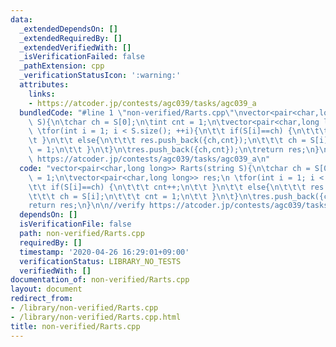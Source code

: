 ```yaml
---
data:
  _extendedDependsOn: []
  _extendedRequiredBy: []
  _extendedVerifiedWith: []
  _isVerificationFailed: false
  _pathExtension: cpp
  _verificationStatusIcon: ':warning:'
  attributes:
    links:
    - https://atcoder.jp/contests/agc039/tasks/agc039_a
  bundledCode: "#line 1 \"non-verified/Rarts.cpp\"\nvector<pair<char,long long>> Rarts(string\
    \ S){\n\tchar ch = S[0];\n\tint cnt = 1;\n\tvector<pair<char,long long>> res;\n\
    \ \tfor(int i = 1; i < S.size(); ++i){\n\t\t if(S[i]==ch) {\n\t\t\t cnt++;\n\t\
    \t }\n\t\t else{\n\t\t\t res.push_back({ch,cnt});\n\t\t\t ch = S[i];\n\t\t\t cnt\
    \ = 1;\n\t\t }\n\t}\n\tres.push_back({ch,cnt});\n\treturn res;\n}\n\n//verify\
    \ https://atcoder.jp/contests/agc039/tasks/agc039_a\n"
  code: "vector<pair<char,long long>> Rarts(string S){\n\tchar ch = S[0];\n\tint cnt\
    \ = 1;\n\tvector<pair<char,long long>> res;\n \tfor(int i = 1; i < S.size(); ++i){\n\
    \t\t if(S[i]==ch) {\n\t\t\t cnt++;\n\t\t }\n\t\t else{\n\t\t\t res.push_back({ch,cnt});\n\
    \t\t\t ch = S[i];\n\t\t\t cnt = 1;\n\t\t }\n\t}\n\tres.push_back({ch,cnt});\n\t\
    return res;\n}\n\n//verify https://atcoder.jp/contests/agc039/tasks/agc039_a\n"
  dependsOn: []
  isVerificationFile: false
  path: non-verified/Rarts.cpp
  requiredBy: []
  timestamp: '2020-04-26 16:29:01+09:00'
  verificationStatus: LIBRARY_NO_TESTS
  verifiedWith: []
documentation_of: non-verified/Rarts.cpp
layout: document
redirect_from:
- /library/non-verified/Rarts.cpp
- /library/non-verified/Rarts.cpp.html
title: non-verified/Rarts.cpp
---
```

